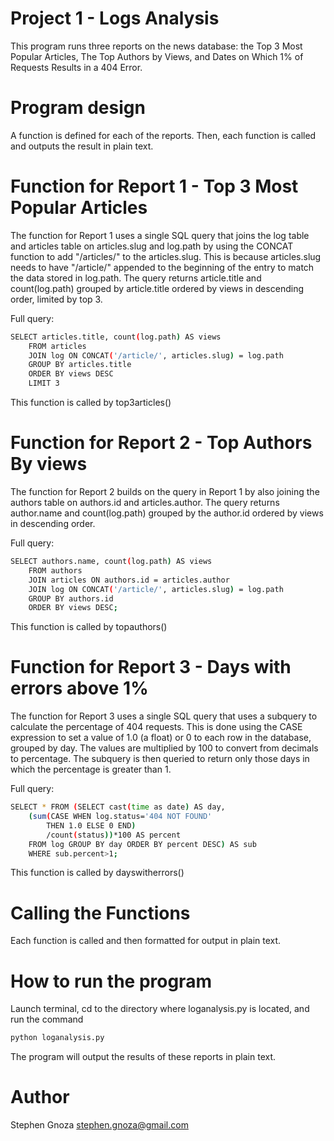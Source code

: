 # Project 1 - Logs Analysis

This program runs three reports on the news database: the Top 3 Most Popular Articles, The Top Authors by Views, and Dates on Which 1% of Requests Results in a 404 Error.

# Program design

A function is defined for each of the reports.  Then, each function is called and outputs the result in plain text.

# Function for Report 1 - Top 3 Most Popular Articles

The function for Report 1 uses a single SQL query that joins the log table and articles table on articles.slug and log.path by using the CONCAT function to add "/articles/" to the articles.slug.  This is because articles.slug needs to have "/article/" appended to the beginning of the entry to match the data stored in log.path.  The query returns article.title and count(log.path) grouped by article.title ordered by views in descending order, limited by top 3.

Full query:

```sh
SELECT articles.title, count(log.path) AS views
    FROM articles
    JOIN log ON CONCAT('/article/', articles.slug) = log.path
    GROUP BY articles.title
    ORDER BY views DESC
    LIMIT 3
```

This function is called by top3articles()

# Function for Report 2 - Top Authors By views

The function for Report 2 builds on the query in Report 1 by also joining the authors table on authors.id and articles.author.
The query returns author.name and count(log.path) grouped by the author.id ordered by views in descending order.

Full query:

```sh
SELECT authors.name, count(log.path) AS views
    FROM authors
    JOIN articles ON authors.id = articles.author
    JOIN log ON CONCAT('/article/', articles.slug) = log.path
    GROUP BY authors.id
    ORDER BY views DESC;
```

This function is called by topauthors()

# Function for Report 3 - Days with errors above 1%

The function for Report 3 uses a single SQL query that uses a subquery to calculate the percentage of 404 requests.  This is done using the CASE expression to set a value of 1.0 (a float) or 0 to each row in the database, grouped by day.  The values are multiplied by 100 to convert from decimals to percentage.  The subquery is then queried to return only those days in which the percentage is greater than 1.

Full query:
```sh
SELECT * FROM (SELECT cast(time as date) AS day,
    (sum(CASE WHEN log.status='404 NOT FOUND'
        THEN 1.0 ELSE 0 END)
        /count(status))*100 AS percent
    FROM log GROUP BY day ORDER BY percent DESC) AS sub
    WHERE sub.percent>1;
```

This function is called by dayswitherrors()

# Calling the Functions

Each function is called and then formatted for output in plain text.


# How to run the program

Launch terminal, cd to the directory where loganalysis.py is located, and run the command

```sh
python loganalysis.py
```

The program will output the results of these reports in plain text.

# Author

Stephen Gnoza
stephen.gnoza@gmail.com
